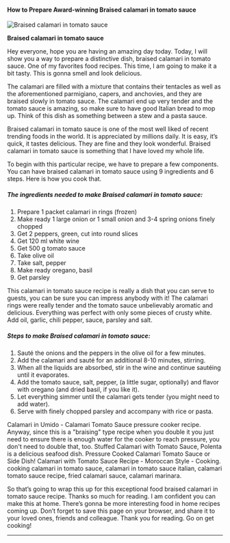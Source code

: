             

#### How to Prepare Award-winning Braised calamari in tomato sauce

![Braised calamari in tomato sauce](https://img-global.cpcdn.com/recipes/cc51cbf8903eebf2785625f88ade6c5f/751x532cq70/braised-calamari-in-tomato-sauce-recipe-main-photo.jpg)

**Braised calamari in tomato sauce**

Hey everyone, hope you are having an amazing day today. Today, I will show you a way to prepare a distinctive dish, braised calamari in tomato sauce. One of my favorites food recipes. This time, I am going to make it a bit tasty. This is gonna smell and look delicious.

The calamari are filled with a mixture that contains their tentacles as well as the aforementioned parmigiano, capers, and anchovies, and they are braised slowly in tomato sauce. The calamari end up very tender and the tomato sauce is amazing, so make sure to have good Italian bread to mop up. Think of this dish as something between a stew and a pasta sauce.

Braised calamari in tomato sauce is one of the most well liked of recent trending foods in the world. It is appreciated by millions daily. It is easy, it’s quick, it tastes delicious. They are fine and they look wonderful. Braised calamari in tomato sauce is something that I have loved my whole life.

To begin with this particular recipe, we have to prepare a few components. You can have braised calamari in tomato sauce using 9 ingredients and 6 steps. Here is how you cook that.

##### The ingredients needed to make Braised calamari in tomato sauce:

1.  Prepare 1 packet calamari in rings (frozen)
2.  Make ready 1 large onion or 1 small onion and 3-4 spring onions finely chopped
3.  Get 2 peppers, green, cut into round slices
4.  Get 120 ml white wine
5.  Get 500 g tomato sauce
6.  Take olive oil
7.  Take salt, pepper
8.  Make ready oregano, basil
9.  Get parsley

This calamari in tomato sauce recipe is really a dish that you can serve to guests, you can be sure you can impress anybody with it! The calamari rings were really tender and the tomato sauce unbelievably aromatic and delicious. Everything was perfect with only some pieces of crusty white. Add oil, garlic, chili pepper, sauce, parsley and salt.

##### Steps to make Braised calamari in tomato sauce:

1.  Sauté the onions and the peppers in the olive oil for a few minutes.
2.  Add the calamari and sauté for an additional 8-10 minutes, stirring.
3.  When all the liquids are absorbed, stir in the wine and continue sautéing until it evaporates.
4.  Add the tomato sauce, salt, pepper, (a little sugar, optionally) and flavor with oregano (and dried basil, if you like it).
5.  Let everything simmer until the calamari gets tender (you might need to add water).
6.  Serve with finely chopped parsley and accompany with rice or pasta.

Calamari in Umido - Calamari Tomato Sauce pressure cooker recipe. Anyway, since this is a "braising" type recipe when you double it you just need to ensure there is enough water for the cooker to reach pressure, you don't need to double that, too. Stuffed Calamari with Tomato Sauce, Polenta is a delicious seafood dish. Pressure Cooked Calamari Tomato Sauce or Side Dish! Calamari with Tomato Sauce Recipe - Moroccan Style - Cooking. cooking calamari in tomato sauce, calamari in tomato sauce italian, calamari tomato sauce recipe, fried calamari sauce, calamari marinara.

So that’s going to wrap this up for this exceptional food braised calamari in tomato sauce recipe. Thanks so much for reading. I am confident you can make this at home. There’s gonna be more interesting food in home recipes coming up. Don’t forget to save this page on your browser, and share it to your loved ones, friends and colleague. Thank you for reading. Go on get cooking!

* * *
